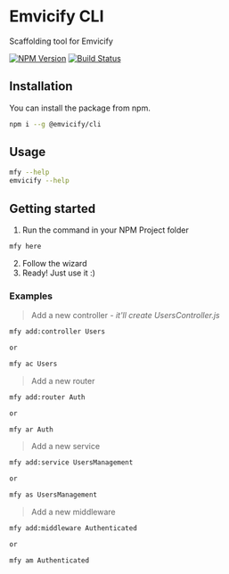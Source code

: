# Emvicify CLI
Scaffolding tool for Emvicify

[![NPM Version][npm-image]][npm-url]
[![Build Status][travis-image]][travis-url]

## Installation
You can install the package from npm.
```bash
npm i --g @emvicify/cli
```

## Usage
```bash
mfy --help
emvicify --help
```

## Getting started
1. Run the command in your NPM Project folder
```bash
mfy here
```
2. Follow the wizard
3. Ready! Just use it :)

### Examples
> Add a new controller *- it'll create UsersController.js*
```bash
mfy add:controller Users

or

mfy ac Users
```

> Add a new router
```bash
mfy add:router Auth

or

mfy ar Auth
```

> Add a new service
```bash
mfy add:service UsersManagement

or

mfy as UsersManagement
```

> Add a new middleware
```bash
mfy add:middleware Authenticated

or

mfy am Authenticated
```

[npm-image]: https://img.shields.io/npm/v/@emvicify/cli.svg?style=flat-square
[npm-url]: https://npmjs.org/package/@emvicify/cli
[travis-image]: https://img.shields.io/travis/lcnvdl/emvicify-cli/master.svg?style=flat-square
[travis-url]: https://travis-ci.org/lcnvdl/emvicify-cli
